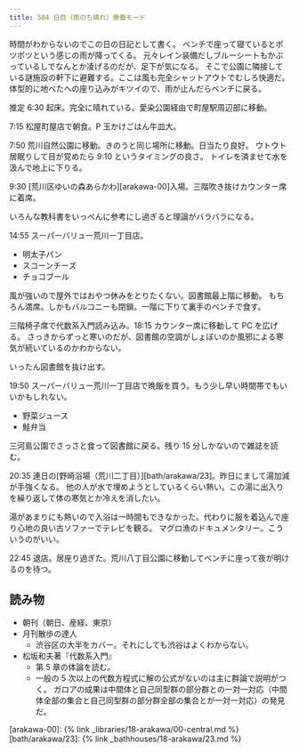 ```yaml
---
title: 584 日目（雨のち晴れ）療養モード
---
```


時間がわからないのでこの日の日記として書く。
ベンチで座って寝ているとポツポツという感じの雨が降ってくる。
元々レイン装備だしブルーシートもかぶっているしでなんとか凌げるのだが、足下が気になる。
そこで公園に隣接している謎施設の軒下に避難する。ここは風も完全シャットアウトでむしろ快適だ。
体型的に地べたへの座り込みがキツイので、雨が止んだらベンチに戻る。

推定 6:30 起床。完全に晴れている。愛染公園経由で町屋駅周辺部に移動。

7:15 松屋町屋店で朝食。P 玉かけごはん牛皿大。

7:50 荒川自然公園に移動。きのうと同じ場所に移動。日当たり良好。
ウトウト居眠りして目が覚めたら 9:10 というタイミングの良さ。
トイレを済ませて水を汲んで地上に下りる。

9:30 [荒川区ゆいの森あらかわ][arakawa-00]入場。三階吹き抜けカウンター席に着席。

いろんな教科書をいっぺんに参考にし過ぎると理論がバラバラになる。

14:55 スーパーバリュー荒川一丁目店。

* 明太子パン
* スコーンチーズ
* チョコブール

風が強いので屋外ではおやつ休みをとりたくない。図書館最上階に移動。
もちろん満席。しかもバルコニーも閉鎖。一階に下りて裏手のベンチで食す。

三階椅子席で代数系入門読み込み。18:15 カウンター席に移動して PC を広げる。
さっきからずっと寒いのだが、図書館の空調がしょぼいのか風邪による寒気が続いているのかわからない。

いったん図書館を抜け出す。

19:50 スーパーバリュー荒川一丁目店で晩飯を買う。もう少し早い時間帯でもいいかもしれない。

* 野菜ジュース
* 鮭弁当

三河島公園でさっさと食って図書館に戻る。残り 15 分しかないので雑誌を読む。

20:35 連日の[野崎浴場（荒川二丁目）][bath/arakawa/23]。昨日にまして湯加減が手強くなる。
他の人が水で埋めようとしているくらい熱い。この湯に出入りを繰り返して体の寒気とか冷えを消したい。

湯があまりにも熱いので入浴は一時間もできなかった。代わりに服を着込んで座り心地の良い古ソファーでテレビを観る。
マグロ漁のドキュメンタリー。こういうのがいい。

22:45 退店。居座り過ぎた。荒川八丁目公園に移動してベンチに座って夜が明けるのを待つ。

## 読み物

* 朝刊（朝日、産経、東京）
* 月刊散歩の達人
  * 渋谷区の大半をカバー。それにしても渋谷はよくわからない。
* 松坂和夫著『代数系入門』
  * 第 5 章の体論を読む。
  * 一般の 5 次以上の代数方程式に解の公式がないのは主に群論で説明がつく。
    ガロアの成果は中間体と自己同型群の部分群との一対一対応（中間体全部の集合と自己同型群の部分群全部の集合とが一対一対応）の発見だ。

[arakawa-00]: {% link _libraries/18-arakawa/00-central.md %}
[bath/arakawa/23]: {% link _bathhouses/18-arakawa/23.md %}
